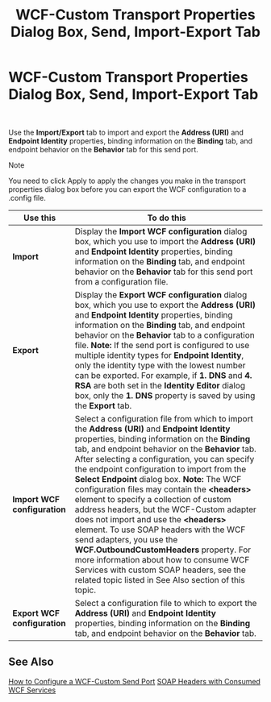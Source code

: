 ﻿---
title: WCF-Custom Transport Properties Dialog Box, Send, Import-Export Tab
TOCTitle: WCF-Custom Transport Properties Dialog Box, Send, Import-Export Tab
ms:assetid: 21be00d0-ca23-4531-bd59-0bfbda135a7d
ms:mtpsurl: https://msdn.microsoft.com/en-us/library/Bb245995(v=BTS.80)
ms:contentKeyID: 51526779
ms.date: 08/30/2017
mtps_version: v=BTS.80
f1_keywords:
- bts10.adapters.wcf-custom.transport.send.importexport
---

# WCF-Custom Transport Properties Dialog Box, Send, Import-Export Tab

 

Use the **Import/Export** tab to import and export the **Address (URI)** and **Endpoint Identity** properties, binding information on the **Binding** tab, and endpoint behavior on the **Behavior** tab for this send port.


> [!NOTE]
> <P>You need to click Apply to apply the changes you make in the transport properties dialog box before you can export the WCF configuration to a .config file.</P>



<table>
<thead>
<tr class="header">
<th>Use this</th>
<th>To do this</th>
</tr>
</thead>
<tbody>
<tr class="odd">
<td><strong>Import</strong></td>
<td>Display the <strong>Import WCF configuration</strong> dialog box, which you use to import the <strong>Address (URI)</strong> and <strong>Endpoint Identity</strong> properties, binding information on the <strong>Binding</strong> tab, and endpoint behavior on the <strong>Behavior</strong> tab for this send port from a configuration file.</td>
</tr>
<tr class="even">
<td><strong>Export</strong></td>
<td>Display the <strong>Export WCF configuration</strong> dialog box, which you use to export the <strong>Address (URI)</strong> and <strong>Endpoint Identity</strong> properties, binding information on the <strong>Binding</strong> tab, and endpoint behavior on the <strong>Behavior</strong> tab to a configuration file. <strong>Note:</strong> If the send port is configured to use multiple identity types for <strong>Endpoint Identity</strong>, only the identity type with the lowest number can be exported. For example, if <strong>1. DNS</strong> and <strong>4. RSA</strong> are both set in the <strong>Identity Editor</strong> dialog box, only the <strong>1. DNS</strong> property is saved by using the <strong>Export</strong> tab.</td>
</tr>
<tr class="odd">
<td><strong>Import WCF configuration</strong></td>
<td>Select a configuration file from which to import the <strong>Address (URI)</strong> and <strong>Endpoint Identity</strong> properties, binding information on the <strong>Binding</strong> tab, and endpoint behavior on the <strong>Behavior</strong> tab. After selecting a configuration, you can specify the endpoint configuration to import from the <strong>Select Endpoint</strong> dialog box. <strong>Note:</strong> The WCF configuration files may contain the <strong>&lt;headers&gt;</strong> element to specify a collection of custom address headers, but the WCF-Custom adapter does not import and use the <strong>&lt;headers&gt;</strong> element. To use SOAP headers with the WCF send adapters, you use the <strong>WCF.OutboundCustomHeaders</strong> property. For more information about how to consume WCF Services with custom SOAP headers, see the related topic listed in See Also section of this topic.</td>
</tr>
<tr class="even">
<td><strong>Export WCF configuration</strong></td>
<td>Select a configuration file to which to export the <strong>Address (URI)</strong> and <strong>Endpoint Identity</strong> properties, binding information on the <strong>Binding</strong> tab, and endpoint behavior on the <strong>Behavior</strong> tab.</td>
</tr>
</tbody>
</table>


## See Also

[How to Configure a WCF-Custom Send Port](https://msdn.microsoft.com/library/bb226446\(v=bts.80\))  
[SOAP Headers with Consumed WCF Services](https://msdn.microsoft.com/library/bb245946\(v=bts.80\))

